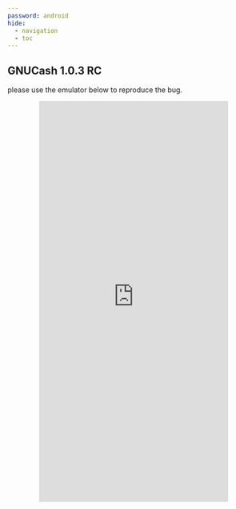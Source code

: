 ```yaml
---
password: android
hide:
  - navigation 
  - toc        
---
```


<style>
  .md-tabs {
  display: none;
  visibility: hidden;
  }
</style>

## GNUCash 1.0.3 RC

please use the emulator below to reproduce the bug.

<p align="center">
<iframe
  src="https://appetize.io/embed/378vwu3f5u1fvem3wp0ux1be04?device=nexus5&scale=75&orientation=portrait&osVersion=7.1"
  width="378px" height="800px" frameborder="0" scrolling="no"></iframe>
  </p>